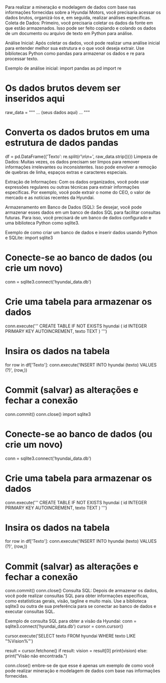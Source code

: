 Para realizar a mineração e modelagem de dados com base nas informações fornecidas sobre a Hyundai Motors, você precisaria acessar os dados brutos, organizá-los e, em seguida, realizar análises específicas. 
Coleta de Dados:
Primeiro, você precisaria coletar os dados da fonte em que estão armazenados. Isso pode ser feito copiando e colando os dados de um documento ou arquivo de texto em Python para análise.

Análise Inicial:
Após coletar os dados, você pode realizar uma análise inicial para entender melhor sua estrutura e o que você deseja extrair. Use bibliotecas Python como pandas para armazenar os dados e re para processar texto.

Exemplo de análise inicial:
import pandas as pd
import re

# Os dados brutos devem ser inseridos aqui
raw_data = """
... (seus dados aqui) ...
"""

# Converta os dados brutos em uma estrutura de dados pandas
df = pd.DataFrame({'Texto': re.split(r'\n\n+', raw_data.strip())})
Limpeza de Dados:
Muitas vezes, os dados precisam ser limpos para remover informações irrelevantes ou inconsistentes. Isso pode envolver a remoção de quebras de linha, espaços extras e caracteres especiais.

Extração de Informações:
Com os dados organizados, você pode usar expressões regulares ou outras técnicas para extrair informações específicas. Por exemplo, você pode extrair o nome do CEO, o valor de mercado e as notícias recentes da Hyundai.

Armazenamento em Banco de Dados (SQL):
Se desejar, você pode armazenar esses dados em um banco de dados SQL para facilitar consultas futuras. Para isso, você precisará de um banco de dados configurado e uma biblioteca Python como sqlite3.

Exemplo de como criar um banco de dados e inserir dados usando Python e SQLite:
import sqlite3

# Conecte-se ao banco de dados (ou crie um novo)
conn = sqlite3.connect('hyundai_data.db')

# Crie uma tabela para armazenar os dados
conn.execute('''
    CREATE TABLE IF NOT EXISTS hyundai (
        id INTEGER PRIMARY KEY AUTOINCREMENT,
        texto TEXT
    )
''')

# Insira os dados na tabela
for row in df['Texto']:
    conn.execute('INSERT INTO hyundai (texto) VALUES (?)', (row,))

# Commit (salvar) as alterações e fechar a conexão
conn.commit()
conn.close()
import sqlite3

# Conecte-se ao banco de dados (ou crie um novo)
conn = sqlite3.connect('hyundai_data.db')

# Crie uma tabela para armazenar os dados
conn.execute('''
    CREATE TABLE IF NOT EXISTS hyundai (
        id INTEGER PRIMARY KEY AUTOINCREMENT,
        texto TEXT
    )
''')

# Insira os dados na tabela
for row in df['Texto']:
    conn.execute('INSERT INTO hyundai (texto) VALUES (?)', (row,))

# Commit (salvar) as alterações e fechar a conexão
conn.commit()
conn.close()
Consulta SQL:
Depois de armazenar os dados, você pode realizar consultas SQL para obter informações específicas, como estatísticas gerais, visão, tagline e muito mais. Use a biblioteca sqlite3 ou outra de sua preferência para se conectar ao banco de dados e executar consultas SQL.

Exemplo de consulta SQL para obter a visão da Hyundai:
conn = sqlite3.connect('hyundai_data.db')
cursor = conn.cursor()

cursor.execute('SELECT texto FROM hyundai WHERE texto LIKE "%Vision%"')

result = cursor.fetchone()
if result:
    vision = result[0]
    print(vision)
else:
    print("Visão não encontrada.")

conn.close()
embre-se de que esse é apenas um exemplo de como você pode realizar mineração e modelagem de dados com base nas informações fornecidas. 
